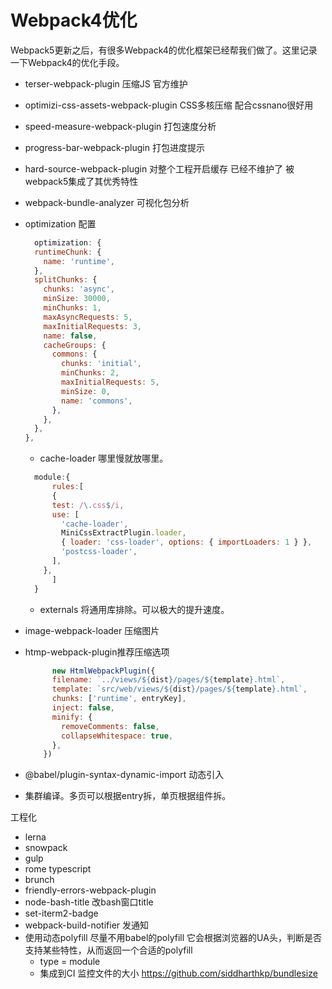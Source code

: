 # Webpack4优化
Webpack5更新之后，有很多Webpack4的优化框架已经帮我们做了。这里记录一下Webpack4的优化手段。

- terser-webpack-plugin 压缩JS 官方维护
- optimizi-css-assets-webpack-plugin CSS多核压缩 配合cssnano很好用
- speed-measure-webpack-plugin 打包速度分析
- progress-bar-webpack-plugin 打包进度提示
- hard-source-webpack-plugin 对整个工程开启缓存 已经不维护了  被webpack5集成了其优秀特性
- webpack-bundle-analyzer 可视化包分析
- optimization 配置
  
  ```javascript
    optimization: {
    runtimeChunk: {
      name: 'runtime',
    },
    splitChunks: {
      chunks: 'async',
      minSize: 30000,
      minChunks: 1,
      maxAsyncRequests: 5,
      maxInitialRequests: 3,
      name: false,
      cacheGroups: {
        commons: {
          chunks: 'initial',
          minChunks: 2,
          maxInitialRequests: 5,
          minSize: 0,
          name: 'commons',
        },
      },
    },
  },
  
  ```
  - cache-loader 哪里慢就放哪里。
  ```javascript
    module:{
        rules:[
        {
        test: /\.css$/i,
        use: [
          'cache-loader',
          MiniCssExtractPlugin.loader,
          { loader: 'css-loader', options: { importLoaders: 1 } },
          'postcss-loader',
        ],
      },
        ]
    }

  ```
  - externals 将通用库排除。可以极大的提升速度。
- image-webpack-loader 压缩图片
- htmp-webpack-plugin推荐压缩选项
  ```javascript
        new HtmlWebpackPlugin({
        filename: `../views/${dist}/pages/${template}.html`,
        template: `src/web/views/${dist}/pages/${template}.html`,
        chunks: ['runtime', entryKey],
        inject: false,
        minify: {
          removeComments: false,
          collapseWhitespace: true,
        },
      })
  
  ```

- @babel/plugin-syntax-dynamic-import 动态引入

- 集群编译。多页可以根据entry拆，单页根据组件拆。

工程化
- lerna
- snowpack
- gulp
- rome typescript
- brunch
- friendly-errors-webpack-plugin
- node-bash-title 改bash窗口title
- set-iterm2-badge
- webpack-build-notifier 发通知
- 使用动态polyfill
  尽量不用babel的polyfill
  <script src="https://cnd.polyfill.io/v2/polyfill.min.js?features=Map,Set"></script>
  它会根据浏览器的UA头，判断是否支持某些特性，从而返回一个合适的polyfill
  - type = module
  - 集成到CI 监控⽂件的⼤⼩ https://github.com/siddharthkp/bundlesize
